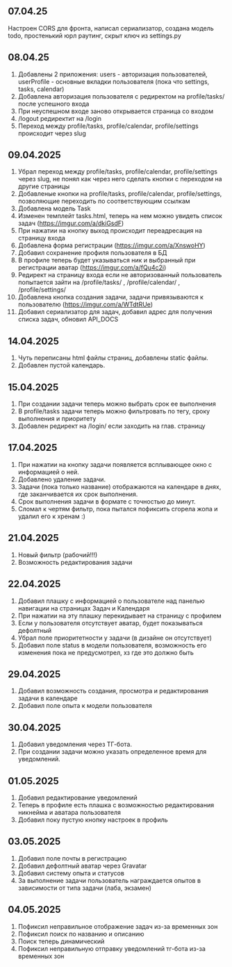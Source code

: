 ## 07.04.25 
Настроен CORS для фронта, написал сериализатор, создана модель todo, простенький юрл раутинг, скрыт ключ из settings.py

## 08.04.25
1. Добавлены 2 приложения: users - авторизация пользователей, userProfile - основные вкладки пользователя (пока что settings, tasks, calendar)
2. Добавлена авторизация пользователя с редиректом на profile/tasks/ после успешного входа
3. При неуспешном входе заново открывается страница со входом
4. /logout редиректит на /login 
5. Переход между profile/tasks, profile/calendar, profile/settings происходит через slug

## 09.04.2025
1. Убрал переход между profile/tasks, profile/calendar, profile/settings через slug, не понял как через него сделать кнопки с переходом на другие страницы
2. Добавленые кнопки на profile/tasks, profile/calendar, profile/settings, позволяющие переходить по соответствующим ссылкам
3. Добавлена модель Task
4. Изменен темплейт tasks.html, теперь на нем можно увидеть список задач (https://imgur.com/a/dkiGsdF)
5. При нажатии на кнопку выход происходит переадресация на страницу входа
6. Добавлена форма регистрации (https://imgur.com/a/XnswoHY)
7. Добавил сохранение профиля пользователя в БД
8. В профиле теперь будет указываться ник и выбранный при регистрации аватар (https://imgur.com/a/fQu4c2i)
9. Редирект на страницу входа если не авторизованный пользователь попытается зайти на /profile/tasks/ , /profile/calendar/ , /profile/settings/
10. Добавлена кнопка создания задачи, задачи привязываются к пользователю (https://imgur.com/a/WTdtRUe)
11. Добавил сериализатор для задач, добавил адрес для получения списка задач, обновил API_DOCS

## 14.04.2025
1. Чуть переписаны html файлы страниц, добавлены static файлы.
2. Добавлен пустой календарь.

## 15.04.2025
1. При создании задачи теперь можно выбрать срок ее выполнения
2. В profile/tasks задачи теперь можно фильтровать по тегу, сроку выполнения и приоритету
3. Добавлен редирект на /login/ если заходить на глав. страницу

## 17.04.2025

1. При нажатии на кнопку задачи появляется всплывающее окно с информацией о ней.
2. Добавлено удаление задачи.
3. Задачи (пока только название) отображаются на календаре в днях, где заканчивается их срок выполнения.
4. Срок выполнения задачи в формате с точностью до минут.
5. Сломал к чертям фильтр, пока пытался пофиксить сгорела жопа и удалил его к хренам :)

## 21.04.2025

1. Новый фильтр (рабочий!!!)
2. Возможность редактирования задачи

## 22.04.2025

1. Добавил плашку с информацией о пользователе над панелью навигации на страницах Задач и Календаря
2. При нажатии на эту плашку перекидывает на страницу с профилем
3. Если у пользователя отсутствует аватар, будет показываться дефолтный
4. Убрал поле приоритетности у задачи (в дизайне он отсутствует)
5. Добавил поле status в модели пользователя, возможность его изменения пока не предусмотрел, хз где это должно быть

## 29.04.2025

1. Добавил возможность создания, просмотра и редактирования задачи в календаре
2. Добавил поле опыта к модели пользователя

## 30.04.2025

1. Добавил уведомления через ТГ-бота.
2. При создании задачи можно указать определенное время для уведомлений.

## 01.05.2025

1. Добавил редактирование уведомлений
2. Теперь в профиле есть плашка с возможностью редактирования никнейма и аватара пользователя
3. Добавил поку пустую кнопку настроек в профиль

## 03.05.2025

1. Добавил поле почты в регистрацию
2. Добавил дефолтный аватар через Gravatar
3. Добавил систему опыта и статусов
4. За выполнение задачи пользователь награждается опытов в зависимости от типа задачи (лаба, экзамен)

## 04.05.2025

1. Пофиксил неправильное отображение задач из-за временных зон
2. Пофиксил поиск по названию и описанию
3. Поиск теперь динамический
4. Пофиксил неправильную отправку уведомлений тг-бота из-за временных зон